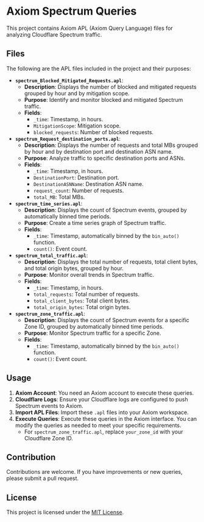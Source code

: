 # Axiom Spectrum Queries

This project contains Axiom APL (Axiom Query Language) files for analyzing Cloudflare Spectrum traffic.

## Files

The following are the APL files included in the project and their purposes:

- **`spectrum_Blocked_Mitigated_Requests.apl`**:
  - **Description**: Displays the number of blocked and mitigated requests grouped by hour and by mitigation scope.
  - **Purpose**: Identify and monitor blocked and mitigated Spectrum traffic.
  - **Fields**:
    - `_time`: Timestamp, in hours.
    - `MitigationScope`: Mitigation scope.
    - `blocked_requests`: Number of blocked requests.
- **`spectrum_Request_destination_ports.apl`**:
  - **Description**: Displays the number of requests and total MBs grouped by hour and by destination port and destination ASN name.
  - **Purpose**: Analyze traffic to specific destination ports and ASNs.
  - **Fields**:
    - `_time`: Timestamp, in hours.
    - `DestinationPort`: Destination port.
    - `DestinationASNName`: Destination ASN name.
    - `request_count`: Number of requests.
    - `total_MB`: Total MBs.
- **`spectrum_time_series.apl`**:
  - **Description**: Displays the count of Spectrum events, grouped by automatically binned time periods.
  - **Purpose**: Create a time series graph of Spectrum traffic.
  - **Fields**:
    - `_time`: Timestamp, automatically binned by the `bin_auto()` function.
    - `count()`: Event count.
- **`spectrum_total_traffic.apl`**:
  - **Description**: Displays the total number of requests, total client bytes, and total origin bytes, grouped by hour.
  - **Purpose**: Monitor overall trends in Spectrum traffic.
  - **Fields**:
    - `_time`: Timestamp, in hours.
    - `total_requests`: Total number of requests.
    - `total_client_bytes`: Total client bytes.
    - `total_origin_bytes`: Total origin bytes.
- **`spectrum_zone_traffic.apl`**:
  - **Description**: Displays the count of Spectrum events for a specific Zone ID, grouped by automatically binned time periods.
  - **Purpose**: Monitor Spectrum traffic for a specific Zone.
  - **Fields**:
    - `_time`: Timestamp, automatically binned by the `bin_auto()` function.
    - `count()`: Event count.

## Usage

1.  **Axiom Account**: You need an Axiom account to execute these queries.
2.  **Cloudflare Logs**: Ensure your Cloudflare logs are configured to push Spectrum events to Axiom.
3.  **Import APL Files**: Import these `.apl` files into your Axiom workspace.
4.  **Execute Queries**: Execute these queries in the Axiom interface. You can modify the queries as needed to meet your specific requirements.
    - For `spectrum_zone_traffic.apl`, replace `your_zone_id` with your Cloudflare Zone ID.

## Contribution

Contributions are welcome. If you have improvements or new queries, please submit a pull request.

## License

This project is licensed under the [MIT License](https://opensource.org/licenses/MIT).
